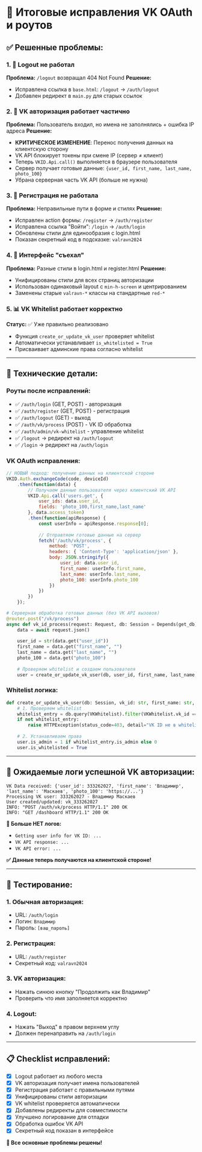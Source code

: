 # 🔧 Итоговые исправления VK OAuth и роутов

## ✅ **Решенные проблемы:**

### 1. 🔗 **Logout не работал**
**Проблема:** `/logout` возвращал 404 Not Found
**Решение:** 
- Исправлена ссылка в `base.html`: `/logout` → `/auth/logout`
- Добавлен редирект в `main.py` для старых ссылок

### 2. 🎯 **VK авторизация работает частично**
**Проблема:** Пользователь входил, но имена не заполнялись + ошибка IP адреса
**Решение:**
- **КРИТИЧЕСКОЕ ИЗМЕНЕНИЕ**: Перенос получения данных на клиентскую сторону
- VK API блокирует токены при смене IP (сервер ≠ клиент)
- Теперь `VKID.Api.call()` выполняется в браузере пользователя
- Сервер получает готовые данные: `{user_id, first_name, last_name, photo_100}`
- Убрана серверная часть VK API (больше не нужна)

### 3. 📝 **Регистрация не работала**
**Проблема:** Неправильные пути в форме и стилях
**Решение:**
- Исправлен action формы: `/register` → `/auth/register`
- Исправлена ссылка "Войти": `/login` → `/auth/login`
- Обновлены стили для единообразия с login.html
- Показан секретный код в подсказке: `valravn2024`

### 4. 🎨 **Интерфейс "съехал"**
**Проблема:** Разные стили в login.html и register.html
**Решение:**
- Унифицированы стили для всех страниц авторизации
- Использован одинаковый layout с `min-h-screen` и центрированием
- Заменены старые `valravn-*` классы на стандартные `red-*`

### 5. 📊 **VK Whitelist работает корректно**
**Статус:** ✅ Уже правильно реализовано
- Функция `create_or_update_vk_user` проверяет whitelist
- Автоматически устанавливает `is_whitelisted = True`
- Присваивает админские права согласно whitelist

---

## 🔧 **Технические детали:**

### Роуты после исправлений:
- ✅ `/auth/login` (GET, POST) - авторизация
- ✅ `/auth/register` (GET, POST) - регистрация  
- ✅ `/auth/logout` (GET) - выход
- ✅ `/auth/vk/process` (POST) - VK ID обработка
- ✅ `/auth/admin/vk-whitelist` - управление whitelist
- ✅ `/logout` → редирект на `/auth/logout`
- ✅ `/login` → редирект на `/auth/login`

### VK OAuth исправления:
```javascript
// НОВЫЙ подход: получение данных на клиентской стороне
VKID.Auth.exchangeCode(code, deviceId)
    .then(function(data) {
        // Получаем данные пользователя через клиентский VK API
        VKID.Api.call('users.get', {
            user_ids: data.user_id,
            fields: 'photo_100,first_name,last_name'
        }, data.access_token)
        .then(function(apiResponse) {
            const userInfo = apiResponse.response[0];
            
            // Отправляем готовые данные на сервер
            fetch('/auth/vk/process', {
                method: 'POST',
                headers: { 'Content-Type': 'application/json' },
                body: JSON.stringify({
                    user_id: data.user_id,
                    first_name: userInfo.first_name,
                    last_name: userInfo.last_name,
                    photo_100: userInfo.photo_100
                })
            })
        })
    });
```

```python
# Серверная обработка готовых данных (без VK API вызовов)
@router.post("/vk/process")
async def vk_id_process(request: Request, db: Session = Depends(get_db)):
    data = await request.json()
    
    user_id = str(data.get("user_id"))
    first_name = data.get("first_name", "")
    last_name = data.get("last_name", "")
    photo_100 = data.get("photo_100")
    
    # Проверяем whitelist и создаем пользователя
    user = create_or_update_vk_user(db, user_id, first_name, last_name, photo_100)
```

### Whitelist логика:
```python
def create_or_update_vk_user(db: Session, vk_id: str, first_name: str, last_name: str, avatar_url: Optional[str] = None):
    # 1. Проверяем whitelist
    whitelist_entry = db.query(VKWhitelist).filter(VKWhitelist.vk_id == vk_id).first()
    if not whitelist_entry:
        raise HTTPException(status_code=403, detail="VK ID не в whitelist. Обратитесь к администратору.")
    
    # 2. Устанавливаем права
    user.is_admin = 1 if whitelist_entry.is_admin else 0
    user.is_whitelisted = True
```

---

## 🎯 **Ожидаемые логи успешной VK авторизации:**

```
VK Data received: {'user_id': 333262027, 'first_name': 'Владимир', 'last_name': 'Маскаев', 'photo_100': 'https://...'}
Processing VK user: 333262027 - Владимир Маскаев
User created/updated: vk_333262027
INFO: "POST /auth/vk/process HTTP/1.1" 200 OK
INFO: "GET /dashboard HTTP/1.1" 200 OK
```

**🚫 Больше НЕТ логов:**
- `Getting user info for VK ID: ...` 
- `VK API response: ...`
- `VK API error: ...`

**✅ Данные теперь получаются на клиентской стороне!**

---

## 🚀 **Тестирование:**

### 1. Обычная авторизация:
- URL: `/auth/login`
- Логин: `Владимир` 
- Пароль: `[ваш_пароль]`

### 2. Регистрация:
- URL: `/auth/register`
- Секретный код: `valravn2024`

### 3. VK авторизация:
- Нажать синюю кнопку "Продолжить как Владимир"
- Проверить что имя заполняется корректно

### 4. Logout:
- Нажать "Выход" в правом верхнем углу
- Должен перенаправить на `/auth/login`

---

## 📋 **Checklist исправлений:**

- [x] Logout работает из любого места
- [x] VK авторизация получает имена пользователей  
- [x] Регистрация работает с правильными путями
- [x] Унифицированы стили авторизации
- [x] VK whitelist проверяется автоматически
- [x] Добавлены редиректы для совместимости
- [x] Улучшено логирование для отладки
- [x] Обработка ошибок VK API
- [x] Секретный код показан в интерфейсе

**🎯 Все основные проблемы решены!** 